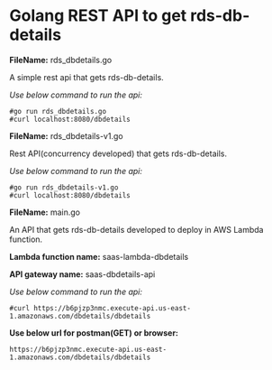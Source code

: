 # Golang REST API to get rds-db-details

**FileName:** rds_dbdetails.go

A simple rest api that gets rds-db-details.

*Use below command to run the api:*

    #go run rds_dbdetails.go	
    #curl localhost:8080/dbdetails


**FileName:** rds_dbdetails-v1.go

Rest API(concurrency developed) that gets rds-db-details.

*Use below command to run the api:*

    #go run rds_dbdetails-v1.go
	#curl localhost:8080/dbdetails


**FileName:** main.go

An API that gets rds-db-details developed to deploy in AWS Lambda function.

**Lambda function name:** saas-lambda-dbdetails

**API gateway name:** saas-dbdetails-api

*Use below command to run the api:*

    #curl https://b6pjzp3nmc.execute-api.us-east-1.amazonaws.com/dbdetails/dbdetails

**Use below url for postman(GET) or browser:**

    https://b6pjzp3nmc.execute-api.us-east-1.amazonaws.com/dbdetails/dbdetails
